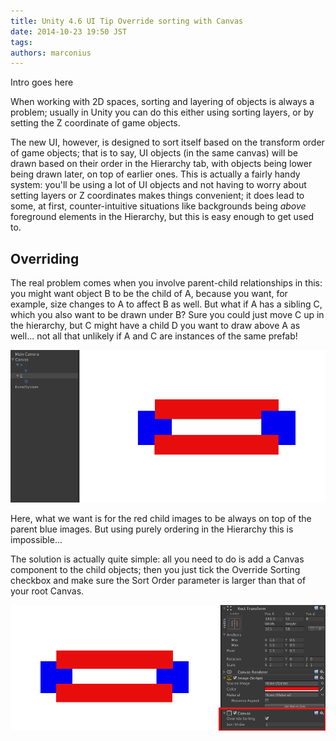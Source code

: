 ```yaml
---
title: Unity 4.6 UI Tip Override sorting with Canvas
date: 2014-10-23 19:50 JST
tags:
authors: marconius
---
```


Intro goes here

When working with 2D spaces, sorting and layering of objects is always a problem; usually in Unity you can do this either using sorting layers, or by setting the Z coordinate of game objects.

The new UI, however, is designed to sort itself based on the transform order of game objects; that is to say, UI objects (in the same canvas) will be drawn based on their order in the Hierarchy tab, with objects being lower being drawn later, on top of earlier ones. This is actually a fairly handy system: you'll be using a lot of UI objects and not having to worry about setting layers or Z coordinates makes things convenient; it does lead to some, at first, counter-intuitive situations like backgrounds being *above* foreground elements in the Hierarchy, but this is easy enough to get used to.

## Overriding

The real problem comes when you involve parent-child relationships in this: you might want object B to be the child of A, because you want, for example, size changes to A to affect B as well. But what if A has a sibling C, which you also want to be drawn under B? Sure you could just move C up in the hierarchy, but C might have a child D you want to draw above A as well... not all that unlikely if A and C are instances of the same prefab!

![canvas1](/static/images/2014/10/UnityUI/canvas1.png)

Here, what we want is for the red child images to be always on top of the parent blue images. But using purely ordering in the Hierarchy this is impossible...

The solution is actually quite simple: all you need to do is add a Canvas component to the child objects; then you just tick the Override Sorting checkbox and make sure the Sort Order parameter is larger than that of your root Canvas.

![canvas2](/static/images/2014/10/UnityUI/canvas2.png)
